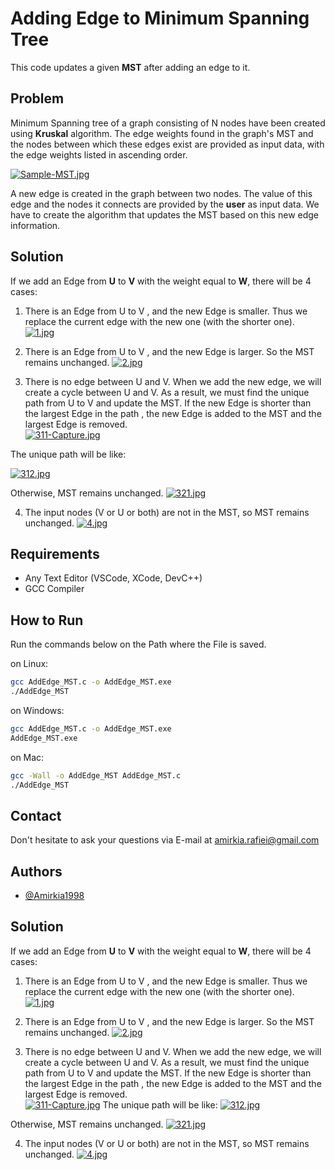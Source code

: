
# Adding Edge to Minimum Spanning Tree

This code updates a given **MST** after adding an edge to it.
## Problem
Minimum Spanning tree of a graph consisting of N 
nodes have been created using **Kruskal** algorithm.
The edge weights found in the 
graph's MST and the nodes between which these
edges exist are provided as input data, with 
the edge weights listed in ascending order.   

[![Sample-MST.jpg](https://i.postimg.cc/3x55gVtf/Sample-MST.jpg)](https://postimg.cc/mtw54Xf7)

A new edge is created in the graph between two nodes. 
The value of this edge and the nodes it connects are provided
by the **user** as input data. We have to create the algorithm that 
updates the MST based on this new edge information.
## Solution
If we add an Edge from **U** to **V** with the weight equal to **W**,
there will be 4 cases:

1. There is an Edge from U to V , and the new 
Edge is smaller. Thus we replace the current 
edge with the new one (with the shorter one).
[![1.jpg](https://i.postimg.cc/yxsQXLnM/1.jpg)](https://postimg.cc/JDY5Rcfx)

2. There is an Edge from U to V , and the new 
Edge is larger. So the MST remains unchanged.
[![2.jpg](https://i.postimg.cc/7ZdKQHmM/2.jpg)](https://postimg.cc/NK88Kch5)

3. There is no edge between U and V. When we 
add the new edge, we will create a cycle between 
U and V. As a result, we must find the unique path 
from U to V and update the MST.
If the new Edge is shorter than the largest Edge in 
the path , the new Edge is added to the MST 
and the largest Edge is removed.     
[![311-Capture.jpg](https://i.postimg.cc/FRgGRjmD/311-Capture.jpg)](https://postimg.cc/XGq91BrC)    
     
The unique path will be like:     
        
[![312.jpg](https://i.postimg.cc/cCFm70v3/312.jpg)](https://postimg.cc/kRtKqrFM)

Otherwise, MST remains unchanged.
[![321.jpg](https://i.postimg.cc/hPGMDzY1/321.jpg)](https://postimg.cc/QVRcSthF)

4. The input nodes (V or U or both) are not in the MST, so MST 
remains unchanged.
[![4.jpg](https://i.postimg.cc/sgQcSFsB/4.jpg)](https://postimg.cc/TKxgM4yG)

## Requirements
- Any Text Editor (VSCode, XCode, DevC++)
- GCC Compiler   

## How to Run
Run the commands below on the Path where the File is saved.

 on Linux: 
```bash
gcc AddEdge_MST.c -o AddEdge_MST.exe
./AddEdge_MST
```
on Windows:

```bash
gcc AddEdge_MST.c -o AddEdge_MST.exe
AddEdge_MST.exe
```
on Mac:

```bash
gcc -Wall -o AddEdge_MST AddEdge_MST.c
./AddEdge_MST
```

## Contact 
Don't hesitate to ask your questions via E-mail at
amirkia.rafiei@gmail.com
## Authors

- [@Amirkia1998](https://github.com/Amirkia1998)


## Solution
If we add an Edge from **U** to **V** with the weight equal to **W**,
there will be 4 cases:

1. There is an Edge from U to V , and the new 
Edge is smaller. Thus we replace the current 
edge with the new one (with the shorter one).
[![1.jpg](https://i.postimg.cc/yxsQXLnM/1.jpg)](https://postimg.cc/JDY5Rcfx)

2. There is an Edge from U to V , and the new 
Edge is larger. So the MST remains unchanged.
[![2.jpg](https://i.postimg.cc/7ZdKQHmM/2.jpg)](https://postimg.cc/NK88Kch5)

3. There is no edge between U and V. When we 
add the new edge, we will create a cycle between 
U and V. As a result, we must find the unique path 
from U to V and update the MST.
If the new Edge is shorter than the largest Edge in 
the path , the new Edge is added to the MST 
and the largest Edge is removed.     
[![311-Capture.jpg](https://i.postimg.cc/FRgGRjmD/311-Capture.jpg)](https://postimg.cc/XGq91BrC)
The unique path will be like:
[![312.jpg](https://i.postimg.cc/cCFm70v3/312.jpg)](https://postimg.cc/kRtKqrFM)

Otherwise, MST remains unchanged.
[![321.jpg](https://i.postimg.cc/hPGMDzY1/321.jpg)](https://postimg.cc/QVRcSthF)

4. The input nodes (V or U or both) are not in the MST, so MST 
remains unchanged.
[![4.jpg](https://i.postimg.cc/sgQcSFsB/4.jpg)](https://postimg.cc/TKxgM4yG)
